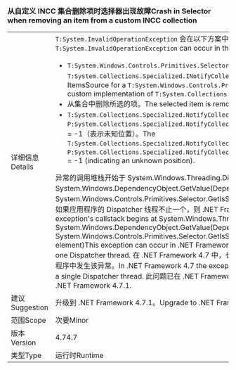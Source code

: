 ### <a name="crash-in-selector-when-removing-an-item-from-a-custom-incc-collection"></a><span data-ttu-id="f7465-101">从自定义 INCC 集合删除项时选择器出现故障</span><span class="sxs-lookup"><span data-stu-id="f7465-101">Crash in Selector when removing an item from a custom INCC collection</span></span>

|   |   |
|---|---|
|<span data-ttu-id="f7465-102">详细信息</span><span class="sxs-lookup"><span data-stu-id="f7465-102">Details</span></span>|<span data-ttu-id="f7465-103"><code>T:System.InvalidOperationException</code> 会在以下方案中发生：</span><span class="sxs-lookup"><span data-stu-id="f7465-103">An <code>T:System.InvalidOperationException</code> can occur in the following scenario:</span></span><ul><li><span data-ttu-id="f7465-104"><code>T:System.Windows.Controls.Primitives.Selector</code> 的 ItemsSource 是 <code>T:System.Collections.Specialized.INotifyCollectionChanged</code> 自定义实现的集合。</span><span class="sxs-lookup"><span data-stu-id="f7465-104">The ItemsSource for a <code>T:System.Windows.Controls.Primitives.Selector</code> is a collection with a custom implementation of <code>T:System.Collections.Specialized.INotifyCollectionChanged</code>.</span></span></li><li><span data-ttu-id="f7465-105">从集合中删除所选的项。</span><span class="sxs-lookup"><span data-stu-id="f7465-105">The selected item is removed from the collection.</span></span></li><li><span data-ttu-id="f7465-106"><code>T:System.Collections.Specialized.NotifyCollectionChangedEventArgs</code> 中 <code>P:System.Collections.Specialized.NotifyCollectionChangedEventArgs.OldStartingIndex</code> = -1（表示未知位置）。</span><span class="sxs-lookup"><span data-stu-id="f7465-106">The <code>T:System.Collections.Specialized.NotifyCollectionChangedEventArgs</code> has <code>P:System.Collections.Specialized.NotifyCollectionChangedEventArgs.OldStartingIndex</code> = -1 (indicating an unknown position).</span></span></li></ul><span data-ttu-id="f7465-107">异常的调用堆栈开始于 System.Windows.Threading.Dispatcher.VerifyAccess()、System.Windows.DependencyObject.GetValue(DependencyProperty dp)、System.Windows.Controls.Primitives.Selector.GetIsSelected(DependencyObject element)。如果应用程序的 Dispatcher 线程不止一个，则 .NET Framework 4.5 中可能发生此异常。</span><span class="sxs-lookup"><span data-stu-id="f7465-107">The exception's callstack begins at System.Windows.Threading.Dispatcher.VerifyAccess() at System.Windows.DependencyObject.GetValue(DependencyProperty dp) at System.Windows.Controls.Primitives.Selector.GetIsSelected(DependencyObject element)This exception can occur in .NET Framework 4.5 if the application has more than one Dispatcher thread.</span></span> <span data-ttu-id="f7465-108">在 .NET Framework 4.7 中，也可能在具有单个 Dispatcher 线程的应用程序中发生该异常。</span><span class="sxs-lookup"><span data-stu-id="f7465-108">In .NET Framework 4.7 the exception can also occur in applications with a single Dispatcher thread.</span></span> <span data-ttu-id="f7465-109">此问题已在 .NET Framework 4.7.1 中解决。</span><span class="sxs-lookup"><span data-stu-id="f7465-109">The issue is fixed in .NET Framework 4.7.1.</span></span>|
|<span data-ttu-id="f7465-110">建议</span><span class="sxs-lookup"><span data-stu-id="f7465-110">Suggestion</span></span>|<span data-ttu-id="f7465-111">升级到 .NET Framework 4.7.1。</span><span class="sxs-lookup"><span data-stu-id="f7465-111">Upgrade to .NET Framework 4.7.1.</span></span>|
|<span data-ttu-id="f7465-112">范围</span><span class="sxs-lookup"><span data-stu-id="f7465-112">Scope</span></span>|<span data-ttu-id="f7465-113">次要</span><span class="sxs-lookup"><span data-stu-id="f7465-113">Minor</span></span>|
|<span data-ttu-id="f7465-114">版本</span><span class="sxs-lookup"><span data-stu-id="f7465-114">Version</span></span>|<span data-ttu-id="f7465-115">4.7</span><span class="sxs-lookup"><span data-stu-id="f7465-115">4.7</span></span>|
|<span data-ttu-id="f7465-116">类型</span><span class="sxs-lookup"><span data-stu-id="f7465-116">Type</span></span>|<span data-ttu-id="f7465-117">运行时</span><span class="sxs-lookup"><span data-stu-id="f7465-117">Runtime</span></span>|

